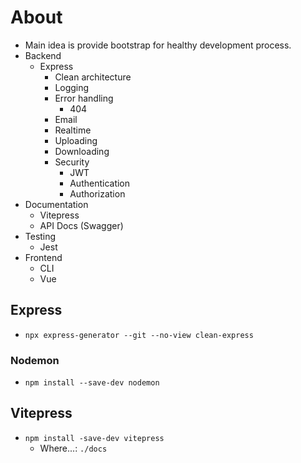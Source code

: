 # About

- Main idea is provide bootstrap for healthy development process.
- Backend
  - Express
    - Clean architecture
    - Logging
    - Error handling
      - 404
    - Email
    - Realtime
    - Uploading
    - Downloading
    - Security
      - JWT
      - Authentication
      - Authorization
- Documentation
  - Vitepress
  - API Docs (Swagger)
- Testing
  - Jest
- Frontend
  - CLI
  - Vue

## Express

- `npx express-generator --git --no-view clean-express`

### Nodemon

- `npm install --save-dev nodemon`

## Vitepress

- `npm install -save-dev vitepress`
  - Where...: `./docs`

